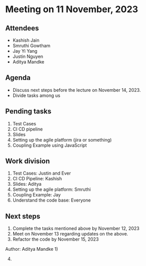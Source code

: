 # Meeting on 11 November, 2023

## Attendees

- Kashish Jain
- Smruthi Gowtham
- Jay Yi Yang
- Justin Nguyen
- Aditya Mandke

## Agenda

- Discuss next steps before the lecture on November 14, 2023.
- Divide tasks among us

## Pending tasks

1) Test Cases
2) CI CD pipeline
3) Slides
4) Setting up the agile platform (jira or something)
5) Coupling Example using JavaScript

## Work division

1) Test Cases: Justin and Ever
2) CI CD Pipeline: Kashish
3) Slides: Aditya
4) Setting up the agile platform: Smruthi
5) Coupling Example: Jay
6) Understand the code base: Everyone

## Next steps

1) Complete the tasks mentioned above by November 12, 2023
2) Meet on November 13 regarding updates on the above.
3) Refactor the code by November 15, 2023

Author: Aditya Mandke
1) 

4) 

